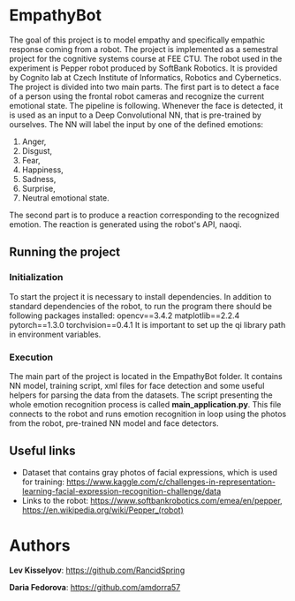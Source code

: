 # EmpathyBot
The goal of this project is to model empathy and specifically empathic response coming from a robot. The project is implemented as a semestral project for the cognitive systems course at FEE CTU.
The robot used in the experiment is Pepper robot produced by SoftBank Robotics. It is provided by Cognito lab at Czech Institute of Informatics, Robotics and Cybernetics.
The project is divided into two main parts. The first part is to detect a face of a person using the frontal robot cameras and recognize the current emotional state. The pipeline is following. Whenever the face is detected, it is used as an input to a Deep Convolutional NN, that is pre-trained by ourselves. The NN will label the input by one of the defined emotions:
1) Anger, 
2) Disgust,
3) Fear, 
4) Happiness, 
5) Sadness,
6) Surprise, 
7) Neutral emotional state.

The second part is to produce a reaction corresponding to the recognized emotion. The reaction is generated using the robot's API, naoqi.

## Running the project  
### Initialization
To start the project it is necessary to install dependencies. In addition to standard dependencies of the robot, to run the program there should be following packages installed:
opencv==3.4.2
matplotlib==2.2.4
pytorch==1.3.0
torchvision==0.4.1
It is important to set up the qi library path in environment variables.

### Execution
The main part of the project is located in the EmpathyBot folder. It contains NN model, training script, xml files for face detection and some useful helpers for parsing the data from the datasets.
The script presenting the whole emotion recognition process is called **main_application.py**. This file connects to the robot and runs emotion recognition in loop using the photos from the robot, pre-trained NN model and face detectors.


## Useful links
* Dataset that contains gray photos of facial expressions, which is used for training:
https://www.kaggle.com/c/challenges-in-representation-learning-facial-expression-recognition-challenge/data
* Links to the robot:
  https://www.softbankrobotics.com/emea/en/pepper,
https://en.wikipedia.org/wiki/Pepper_(robot)


# Authors
**Lev Kisselyov**: https://github.com/RancidSpring

**Daria Fedorova**: https://github.com/amdorra57
